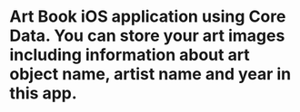 # Art Book iOS application using Core Data. You can store your art images including information about art object name, artist name and year in this app.

